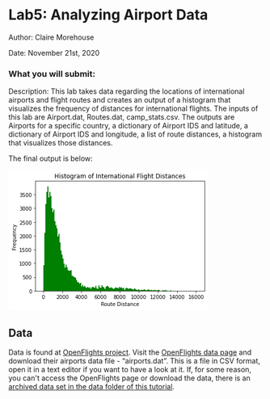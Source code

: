 # **Lab5: Analyzing Airport Data**

Author: Claire Morehouse

Date: November 21st, 2020


### What you will submit:

Description: This lab takes data regarding the locations of international airports and flight routes and creates an output of a histogram
that visualizes the frequency of distances for international flights. The inputs of this lab are Airport.dat, Routes.dat, camp_stats.csv. The outputs are Airports for a specific country, a dictionary of Airport IDS and latitude, a dictionary of Airport IDS and longitude, a list of route
distances, a histogram that visualizes those distances. 

The final output is below:

![](image/histogram.png)




## Data 
Data is found at [OpenFlights project](https://openflights.org/). Visit the [OpenFlights data page](https://openflights.org/data.html) and download their airports data file - “airports.dat”. This is a file in CSV format, open it in a text editor if you want to have a look at it. If, for some reason, you can't access the OpenFlights page or download the data, there is an [archived data set in the data folder of this tutorial](data/airports.dat).

